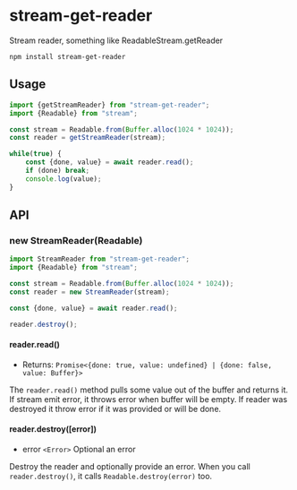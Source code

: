 # stream-get-reader

Stream reader, something like ReadableStream.getReader

```
npm install stream-get-reader
```

## Usage

``` js
import {getStreamReader} from "stream-get-reader";
import {Readable} from "stream";

const stream = Readable.from(Buffer.alloc(1024 * 1024));
const reader = getStreamReader(stream);

while(true) {
    const {done, value} = await reader.read();
    if (done) break;
    console.log(value);
}

```

## API

### new StreamReader(Readable)

``` js
import StreamReader from "stream-get-reader";
import {Readable} from "stream";

const stream = Readable.from(Buffer.alloc(1024 * 1024));
const reader = new StreamReader(stream);

const {done, value} = await reader.read();

reader.destroy();

```

#### reader.read()

- Returns: `Promise<{done: true, value: undefined} | {done: false, value: Buffer}>`

The `reader.read()` method pulls some value out of the buffer and returns it.
If stream emit error, it throws error when buffer will be empty.
If reader was destroyed it throw error if it was provided or will be done.

#### reader.destroy([error])

- error `<Error>` Optional an error

Destroy the reader and optionally provide an error.
When you call `reader.destroy()`, it calls `Readable.destroy(error)` too.
